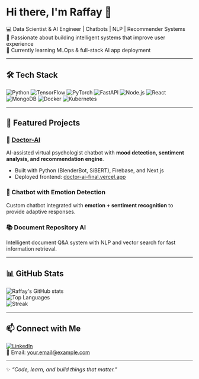# Hi there, I'm Raffay 👋  

💻 Data Scientist & AI Engineer | Chatbots | NLP | Recommender Systems  
🚀 Passionate about building intelligent systems that improve user experience  
🌱 Currently learning MLOps & full-stack AI app deployment  

---

## 🛠️ Tech Stack
![Python](https://img.shields.io/badge/Python-3776AB?style=flat&logo=python&logoColor=white)
![TensorFlow](https://img.shields.io/badge/TensorFlow-FF6F00?style=flat&logo=TensorFlow&logoColor=white)
![PyTorch](https://img.shields.io/badge/PyTorch-EE4C2C?style=flat&logo=PyTorch&logoColor=white)
![FastAPI](https://img.shields.io/badge/FastAPI-009688?style=flat&logo=FastAPI&logoColor=white)
![Node.js](https://img.shields.io/badge/Node.js-339933?style=flat&logo=nodedotjs&logoColor=white)
![React](https://img.shields.io/badge/React-20232A?style=flat&logo=react&logoColor=61DAFB)
![MongoDB](https://img.shields.io/badge/MongoDB-4EA94B?style=flat&logo=mongodb&logoColor=white)
![Docker](https://img.shields.io/badge/Docker-2496ED?style=flat&logo=docker&logoColor=white)
![Kubernetes](https://img.shields.io/badge/Kubernetes-326CE5?style=flat&logo=kubernetes&logoColor=white)

---

## 🚀 Featured Projects

### 🧠 [Doctor-AI](https://doctor-ai-final.vercel.app)
AI-assisted virtual psychologist chatbot with **mood detection, sentiment analysis, and recommendation engine**.  
- Built with Python (BlenderBot, SiBERT), Firebase, and Next.js  
- Deployed frontend: [doctor-ai-final.vercel.app](https://doctor-ai-final.vercel.app)  

### 🤖 Chatbot with Emotion Detection
Custom chatbot integrated with **emotion + sentiment recognition** to provide adaptive responses.  

### 📚 Document Repository AI
Intelligent document Q&A system with NLP and vector search for fast information retrieval.  

---

## 📊 GitHub Stats

![Raffay's GitHub stats](https://github-readme-stats.vercel.app/api?username=raffay464&show_icons=true&theme=tokyonight)  
![Top Languages](https://github-readme-stats.vercel.app/api/top-langs/?username=raffay464&layout=compact&theme=tokyonight)  
![Streak](https://github-readme-streak-stats.herokuapp.com/?user=raffay464&theme=tokyonight)  

---

## 📫 Connect with Me
[![LinkedIn](https://img.shields.io/badge/LinkedIn-0A66C2?style=flat&logo=linkedin&logoColor=white)](your-linkedin-link)  
📧 Email: your.email@example.com  

---

✨ *“Code, learn, and build things that matter.”*  
